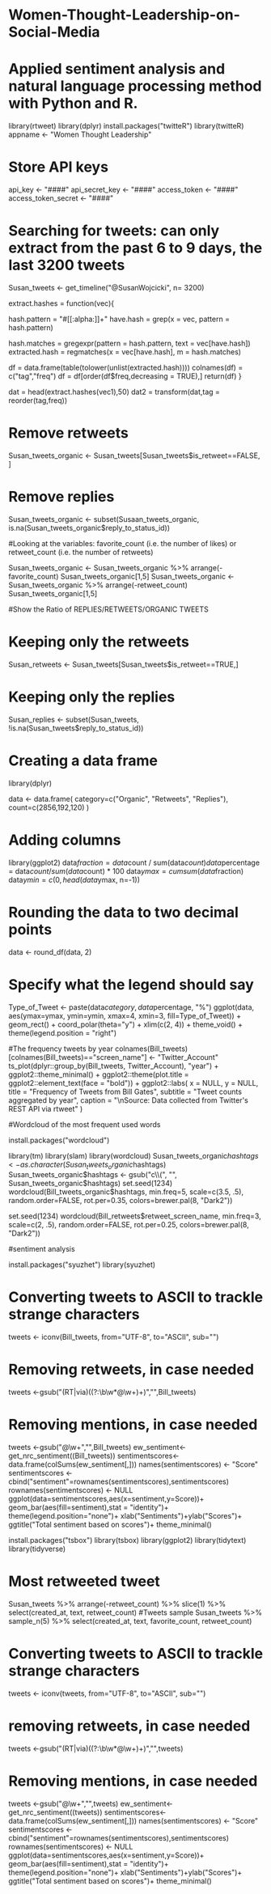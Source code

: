 # Women-Thought-Leadership-on-Social-Media
# Applied sentiment analysis and natural language processing method with Python and R. 
library(rtweet)
library(dplyr)
install.packages("twitteR")
library(twitteR)
appname <- "Women Thought Leadership"

# Store API keys 
api_key <- "####"
api_secret_key <- "####"
access_token <- "####"
access_token_secret <- "####"

# Searching for tweets: can only extract from the past 6 to 9 days, the last 3200 tweets
Susan_tweets <- get_timeline("@SusanWojcicki", n= 3200)

extract.hashes = function(vec){
  
  hash.pattern = "#[[:alpha:]]+"
  have.hash = grep(x = vec, pattern = hash.pattern)
  
  hash.matches = gregexpr(pattern = hash.pattern,
                          text = vec[have.hash])
  extracted.hash = regmatches(x = vec[have.hash], m = hash.matches)
  
  df = data.frame(table(tolower(unlist(extracted.hash))))
  colnames(df) = c("tag","freq")
  df = df[order(df$freq,decreasing = TRUE),]
  return(df)
}

dat = head(extract.hashes(vec1),50)
dat2 = transform(dat,tag = reorder(tag,freq))

# Remove retweets
Susan_tweets_organic <- Susan_tweets[Susan_tweets$is_retweet==FALSE, ] 
# Remove replies
Susan_tweets_organic <- subset(Susaan_tweets_organic, is.na(Susan_tweets_organic$reply_to_status_id)) 

#Looking at the variables: favorite_count (i.e. the number of likes) or retweet_count (i.e. the number of retweets)

Susan_tweets_organic <- Susan_tweets_organic %>% arrange(-favorite_count)
Susan_tweets_organic[1,5]
Susan_tweets_organic <- Susan_tweets_organic %>% arrange(-retweet_count)
Susan_tweets_organic[1,5]

#Show the Ratio of REPLIES/RETWEETS/ORGANIC TWEETS
# Keeping only the retweets
Susan_retweets <- Susan_tweets[Susan_tweets$is_retweet==TRUE,]

# Keeping only the replies
Susan_replies <- subset(Susan_tweets, !is.na(Susan_tweets$reply_to_status_id))

# Creating a data frame
library(dplyr)

data <- data.frame(
  category=c("Organic", "Retweets", "Replies"),
  count=c(2856,192,120)
  )

# Adding columns 
library(ggplot2)
data$fraction = data$count / sum(data$count)
data$percentage = data$count / sum(data$count) * 100
data$ymax = cumsum(data$fraction)
data$ymin = c(0, head(data$ymax, n=-1))

# Rounding the data to two decimal points
data <- round_df(data, 2)

# Specify what the legend should say
Type_of_Tweet <- paste(data$category, data$percentage, "%")
ggplot(data, aes(ymax=ymax, ymin=ymin, xmax=4, xmin=3, fill=Type_of_Tweet)) +
  geom_rect() +
  coord_polar(theta="y") + 
  xlim(c(2, 4)) +
  theme_void() +
  theme(legend.position = "right")

#The frequency tweets by year
colnames(Bill_tweets)[colnames(Bill_tweets)=="screen_name"] <- "Twitter_Account"
ts_plot(dplyr::group_by(Bill_tweets, Twitter_Account), "year") +
  ggplot2::theme_minimal() +
  ggplot2::theme(plot.title = ggplot2::element_text(face = "bold")) +
  ggplot2::labs(
    x = NULL, y = NULL,
    title = "Frequency of Tweets from Bill Gates",
    subtitle = "Tweet counts aggregated by year",
    caption = "\nSource: Data collected from Twitter's REST API via rtweet"
  )

#Wordcloud of the most frequent used words 

install.packages("wordcloud")

library(tm)
library(slam)
library(wordcloud)
Susan_tweets_organic$hashtags <- as.character(Susan_tweets_organic$hashtags)
Susan_tweets_organic$hashtags <- gsub("c\\(", "", Susan_tweets_organic$hashtags)
set.seed(1234)
wordcloud(Bill_tweets_organic$hashtags, min.freq=5, scale=c(3.5, .5), random.order=FALSE, rot.per=0.35, 
          colors=brewer.pal(8, "Dark2"))

set.seed(1234)
wordcloud(Bill_retweets$retweet_screen_name, min.freq=3, scale=c(2, .5), random.order=FALSE, rot.per=0.25, 
          colors=brewer.pal(8, "Dark2"))

#sentiment analysis

install.packages("syuzhet")
library(syuzhet)

# Converting tweets to ASCII to trackle strange characters
tweets <- iconv(Bill_tweets, from="UTF-8", to="ASCII", sub="")

# Removing retweets, in case needed 
tweets <-gsub("(RT|via)((?:\\b\\w*@\\w+)+)","",Bill_tweets)

# Removing mentions, in case needed
tweets <-gsub("@\\w+","",Bill_tweets)
ew_sentiment<-get_nrc_sentiment((Bill_tweets))
sentimentscores<-data.frame(colSums(ew_sentiment[,]))
names(sentimentscores) <- "Score"
sentimentscores <- cbind("sentiment"=rownames(sentimentscores),sentimentscores)
rownames(sentimentscores) <- NULL
ggplot(data=sentimentscores,aes(x=sentiment,y=Score))+
  geom_bar(aes(fill=sentiment),stat = "identity")+
  theme(legend.position="none")+
  xlab("Sentiments")+ylab("Scores")+
  ggtitle("Total sentiment based on scores")+
  theme_minimal()

install.packages("tsbox")
library(tsbox)
library(ggplot2)
library(tidytext)
library(tidyverse)

# Most retweeted tweet
Susan_tweets %>% 
  arrange(-retweet_count) %>%
  slice(1) %>% 
  select(created_at, text, retweet_count)
  #Tweets sample
  Susan_tweets %>% 
    sample_n(5) %>%
    select(created_at, text, favorite_count, retweet_count)

# Converting tweets to ASCII to trackle strange characters
  tweets <- iconv(tweets, from="UTF-8", to="ASCII", sub="")

# removing retweets, in case needed 
  tweets <-gsub("(RT|via)((?:\\b\\w*@\\w+)+)","",tweets)
  
# Removing mentions, in case needed
  tweets <-gsub("@\\w+","",tweets)
  ew_sentiment<-get_nrc_sentiment((tweets))
  sentimentscores<-data.frame(colSums(ew_sentiment[,]))
  names(sentimentscores) <- "Score"
  sentimentscores <- cbind("sentiment"=rownames(sentimentscores),sentimentscores)
  rownames(sentimentscores) <- NULL
  ggplot(data=sentimentscores,aes(x=sentiment,y=Score))+
    geom_bar(aes(fill=sentiment),stat = "identity")+
    theme(legend.position="none")+
    xlab("Sentiments")+ylab("Scores")+
    ggtitle("Total sentiment based on scores")+
    theme_minimal()
